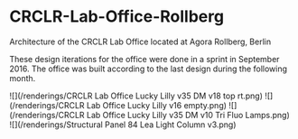 # CRCLR-Lab-Office-Rollberg
Architecture of the CRCLR Lab Office located at Agora Rollberg, Berlin

These design iterations for the office were done in a sprint in September 2016. The office was built according to the last design during the following month.

![](/renderings/CRCLR Lab Office Lucky Lilly v35 DM v18 top rt.png)
![](/renderings/CRCLR Lab Office Lucky Lilly v16 empty.png)
![](/renderings/CRCLR Lab Office Lucky Lilly v35 DM v10 Tri Fluo Lamps.png)
![](/renderings/Structural Panel 84 Lea Light Column v3.png)
